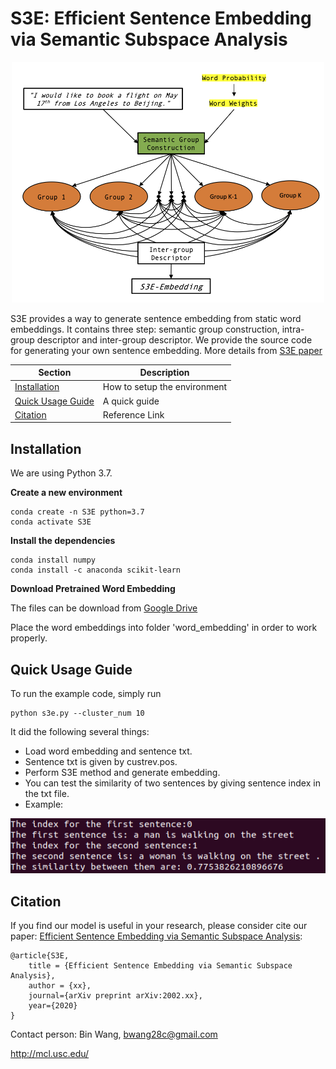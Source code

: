 # S3E: Efficient Sentence Embedding via Semantic Subspace Analysis
<p align="center">
<img src="figure2.png" alt="Paris" class="center" width="500">
</p>

S3E provides a way to generate sentence embedding from static word embeddings. It contains three step: semantic group construction, intra-group descriptor and inter-group descriptor. We provide the source code for generating your own sentence embedding. More details from [S3E paper](tobefilled)


| Section | Description |
|-|-|
| [Installation](#Installation) 			| How to setup the environment  	|
| [Quick Usage Guide](#Quick-Usage-Guide)	| A quick guide 					|
| [Citation](#Citation)						| Reference Link		   		 	|


## Installation
We are using Python 3.7.

**Create a new environment**
```
conda create -n S3E python=3.7
conda activate S3E
```

**Install the dependencies**

```
conda install numpy
conda install -c anaconda scikit-learn
```

**Download Pretrained Word Embedding**

The files can be download from [Google Drive](https://drive.google.com/drive/folders/1aGhxhXtW9dGYbu85e3Z77L-RDTJe5kAr?usp=sharing)

Place the word embeddings into folder 'word_embedding' in order to work properly.


## Quick Usage Guide

To run the example code, simply run
```
python s3e.py --cluster_num 10
```

It did the following several things:
- Load word embedding and sentence txt.
- Sentence txt is given by custrev.pos.
- Perform S3E method and generate embedding.
- You can test the similarity of two sentences by giving sentence index in the txt file.
- Example:

<p align="center">
<img src="figure3.png" alt="Paris" class="center" width="1000">
</p>



## Citation

If you find our model is useful in your research, please consider cite our paper: [Efficient Sentence Embedding via Semantic Subspace Analysis]():

``` 
@article{S3E,
    title = {Efficient Sentence Embedding via Semantic Subspace Analysis},
    author = {xx},
    journal={arXiv preprint arXiv:2002.xx},
    year={2020}
}
```

Contact person: Bin Wang, bwang28c@gmail.com

http://mcl.usc.edu/

